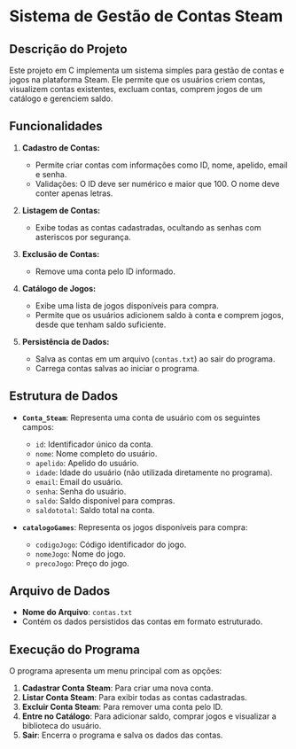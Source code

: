 # Sistema de Gestão de Contas Steam

## Descrição do Projeto

Este projeto em C implementa um sistema simples para gestão de contas e jogos na plataforma Steam. Ele permite que os usuários criem contas, visualizem contas existentes, excluam contas, comprem jogos de um catálogo e gerenciem saldo.

## Funcionalidades

1. **Cadastro de Contas:**
   - Permite criar contas com informações como ID, nome, apelido, email e senha.
   - Validações: O ID deve ser numérico e maior que 100. O nome deve conter apenas letras.

2. **Listagem de Contas:**
   - Exibe todas as contas cadastradas, ocultando as senhas com asteriscos por segurança.

3. **Exclusão de Contas:**
   - Remove uma conta pelo ID informado.

4. **Catálogo de Jogos:**
   - Exibe uma lista de jogos disponíveis para compra.
   - Permite que os usuários adicionem saldo à conta e comprem jogos, desde que tenham saldo suficiente.

5. **Persistência de Dados:**
   - Salva as contas em um arquivo (`contas.txt`) ao sair do programa.
   - Carrega contas salvas ao iniciar o programa.

## Estrutura de Dados

- **`Conta_Steam`**: Representa uma conta de usuário com os seguintes campos:
  - `id`: Identificador único da conta.
  - `nome`: Nome completo do usuário.
  - `apelido`: Apelido do usuário.
  - `idade`: Idade do usuário (não utilizada diretamente no programa).
  - `email`: Email do usuário.
  - `senha`: Senha do usuário.
  - `saldo`: Saldo disponível para compras.
  - `saldototal`: Saldo total na conta.

- **`catalogoGames`**: Representa os jogos disponíveis para compra:
  - `codigoJogo`: Código identificador do jogo.
  - `nomeJogo`: Nome do jogo.
  - `precoJogo`: Preço do jogo.

## Arquivo de Dados

- **Nome do Arquivo**: `contas.txt`
- Contém os dados persistidos das contas em formato estruturado.

## Execução do Programa

O programa apresenta um menu principal com as opções:

1. **Cadastrar Conta Steam**: Para criar uma nova conta.
2. **Listar Conta Steam**: Para exibir todas as contas cadastradas.
3. **Excluir Conta Steam**: Para remover uma conta pelo ID.
4. **Entre no Catálogo**: Para adicionar saldo, comprar jogos e visualizar a biblioteca do usuário.
5. **Sair**: Encerra o programa e salva os dados das contas.
